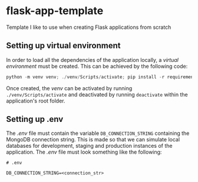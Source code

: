 # flask-app-template
Template I like to use when creating Flask applications from scratch

## Setting up virtual environment
In order to load all the dependencies of the application locally, a *virtual environment* must be created. This can be achieved by the following code:

```powershell
python -m venv venv; ./venv/Scripts/activate; pip install -r requirements.txt
```

Once created, the *venv* can be activated by running ```./venv/Scripts/activate``` and deactivated by running ```deactivate``` within the application's root folder.

## Setting up .env
The *.env* file must contain the variable ```DB_CONNECTION_STRING``` containing the MongoDB connection string. This is made so that we can simulate local databases for development, staging and production instances of the application. The *.env* file must look something like the following:
```
# .env

DB_CONNECTION_STRING=<connection_str>
```
